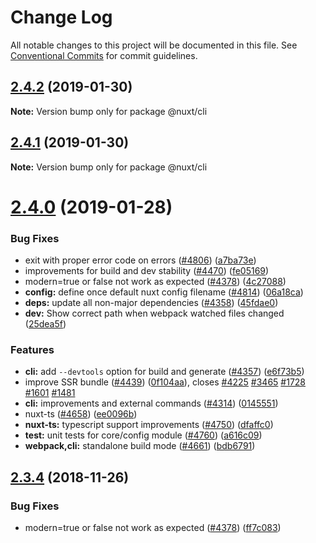 # Change Log

All notable changes to this project will be documented in this file.
See [Conventional Commits](https://conventionalcommits.org) for commit guidelines.

## [2.4.2](https://github.com/nuxt/nuxt.js/compare/v2.4.1...v2.4.2) (2019-01-30)

**Note:** Version bump only for package @nuxt/cli





## [2.4.1](https://github.com/nuxt/nuxt.js/compare/v2.4.0...v2.4.1) (2019-01-30)

**Note:** Version bump only for package @nuxt/cli





# [2.4.0](https://github.com/nuxt/nuxt.js/compare/v2.3.4...v2.4.0) (2019-01-28)


### Bug Fixes

* exit with proper error code on errors ([#4806](https://github.com/nuxt/nuxt.js/issues/4806)) ([a7ba73e](https://github.com/nuxt/nuxt.js/commit/a7ba73e))
* improvements for build and dev stability ([#4470](https://github.com/nuxt/nuxt.js/issues/4470)) ([fe05169](https://github.com/nuxt/nuxt.js/commit/fe05169))
* modern=true or false not work as expected ([#4378](https://github.com/nuxt/nuxt.js/issues/4378)) ([4c27088](https://github.com/nuxt/nuxt.js/commit/4c27088))
* **config:** define once default nuxt config filename ([#4814](https://github.com/nuxt/nuxt.js/issues/4814)) ([06a18ca](https://github.com/nuxt/nuxt.js/commit/06a18ca))
* **deps:** update all non-major dependencies ([#4358](https://github.com/nuxt/nuxt.js/issues/4358)) ([45fdae0](https://github.com/nuxt/nuxt.js/commit/45fdae0))
* **dev:** Show correct path when webpack watched files changed ([25dea5f](https://github.com/nuxt/nuxt.js/commit/25dea5f))


### Features

* **cli:** add `--devtools` option for build and generate ([#4357](https://github.com/nuxt/nuxt.js/issues/4357)) ([e6f73b5](https://github.com/nuxt/nuxt.js/commit/e6f73b5))
* improve SSR bundle ([#4439](https://github.com/nuxt/nuxt.js/issues/4439)) ([0f104aa](https://github.com/nuxt/nuxt.js/commit/0f104aa)), closes [#4225](https://github.com/nuxt/nuxt.js/issues/4225) [#3465](https://github.com/nuxt/nuxt.js/issues/3465) [#1728](https://github.com/nuxt/nuxt.js/issues/1728) [#1601](https://github.com/nuxt/nuxt.js/issues/1601) [#1481](https://github.com/nuxt/nuxt.js/issues/1481)
* **cli:** improvements and external commands ([#4314](https://github.com/nuxt/nuxt.js/issues/4314)) ([0145551](https://github.com/nuxt/nuxt.js/commit/0145551))
* nuxt-ts ([#4658](https://github.com/nuxt/nuxt.js/issues/4658)) ([ee0096b](https://github.com/nuxt/nuxt.js/commit/ee0096b))
* **nuxt-ts:** typescript support improvements ([#4750](https://github.com/nuxt/nuxt.js/issues/4750)) ([dfaffc0](https://github.com/nuxt/nuxt.js/commit/dfaffc0))
* **test:** unit tests for core/config module ([#4760](https://github.com/nuxt/nuxt.js/issues/4760)) ([a616c09](https://github.com/nuxt/nuxt.js/commit/a616c09))
* **webpack,cli:** standalone build mode ([#4661](https://github.com/nuxt/nuxt.js/issues/4661)) ([bdb6791](https://github.com/nuxt/nuxt.js/commit/bdb6791))





## [2.3.4](https://github.com/nuxt/nuxt.js/compare/v2.3.2...v2.3.4) (2018-11-26)


### Bug Fixes

* modern=true or false not work as expected ([#4378](https://github.com/nuxt/nuxt.js/issues/4378)) ([ff7c083](https://github.com/nuxt/nuxt.js/commit/ff7c083))
